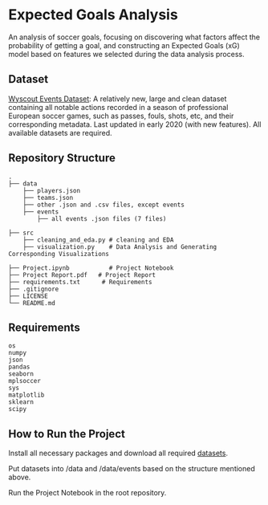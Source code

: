 # Expected Goals Analysis 
An analysis of soccer goals, focusing on discovering what factors affect the probability of getting a goal, and constructing an Expected Goals (xG) model based on features we selected during the data analysis process. 


## Dataset

[Wyscout Events Dataset](https://figshare.com/collections/Soccer_match_event_dataset/4415000/2): A relatively new, large and clean dataset containing all notable actions recorded in a season of professional European soccer games, such as passes, fouls, shots, etc, and their corresponding metadata. Last updated in early 2020 (with new features).  All available datasets are required. 


## Repository Structure 
    .
    ├── data  
        ├── players.json
        ├── teams.json
        ├── other .json and .csv files, except events 
        ├── events
            ├── all events .json files (7 files) 
            
    ├── src 
        ├── cleaning_and_eda.py # cleaning and EDA 
        ├── visualization.py    # Data Analysis and Generating Corresponding Visualizations 
        
    ├── Project.ipynb           # Project Notebook 
    ├── Project Report.pdf   # Project Report 
    ├── requirements.txt      # Requirements 
    ├── .gitignore              
    ├── LICENSE
    └── README.md

## Requirements 
    os 
    numpy 
    json 
    pandas 
    seaborn 
    mplsoccer 
    sys 
    matplotlib 
    sklearn
    scipy  





## How to Run the Project
Install all necessary packages and download all required [datasets](https://figshare.com/collections/Soccer_match_event_dataset/4415000/2). 



Put datasets into /data and /data/events based on the structure mentioned above. 
    
    
Run the Project Notebook in the root repository.  
